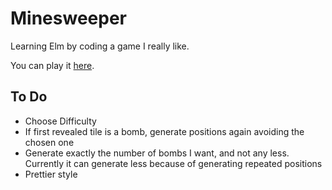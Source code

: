 # Minesweeper

Learning Elm by coding a game I really like.

You can play it [here](https://lautib89.github.io/elm-minesweeper/).

## To Do

- Choose Difficulty
- If first revealed tile is a bomb, generate positions again avoiding the chosen one
- Generate exactly the number of bombs I want, and not any less. Currently it can generate less because of generating repeated positions
- Prettier style